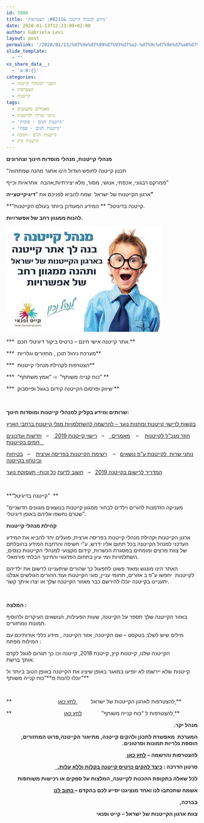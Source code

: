 ```yaml
---
id: 3986
title: 'מידע למנהל קייטנה &#8211; הצטרפות'
date: 2020-01-13T12:23:09+02:00
author: Gabriela Levi
layout: post
permalink: '/2020/01/13/%d7%9e%d7%99%d7%93%d7%a2-%d7%9c%d7%9e%d7%a0%d7%94%d7%9c-%d7%a7%d7%99%d7%99%d7%98%d7%a0%d7%94-%d7%94%d7%a6%d7%98%d7%a8%d7%a4%d7%95%d7%aa/'
slide_template:
  - ""
xs_share_data__:
  - 'a:0:{}'
categories:
  - הסבר למנהלי קייטנה
  - הצטרפות
  - קייטנות
tags:
  - מאמרים מקצועים
  - נותני שרות לקייטנות
  - 'קייטנות חגים - סוכות'
  - 'קייטנות חגים - פסח'
  - קייטנות חגים -חנוכה
  - קייטנות קיץ
---
```

**מנהלי קייטנות, מנהלי מוסדות חינוך וצהרונים  <a href="https://www.kayt.co.il/index.php?dir=site&page=forms&cs=3001" data-cke-saved-href="https://www.kayt.co.il/index.php?dir=site&page=forms&cs=3001"><img src="files/news/thumb/חברים חדשים 2019.jpg" alt="" data-cke-saved-src="files/news/thumb/חברים חדשים 2019.jpg" /></a>**

&#8220;תכנון קייטנה לחופש הגדול הינו אתגר מהנה שמתהווה

ממרקם רבגוני, אכפתי, אנושי, מסור, מלא יצירתיות,אהבה  אחראיות וכייף&#8221;

ארגון הקייטנות של ישראל  שמח להביא לפניכם את &#8220;**דיגיקייטצייה&#8221;**

**&#8220;קייטנה בדיגיטל&#8221; ** המידע המעודכן ביותר בעולם הקייטנות.

**להנות ממגוון רחב של אפשרויות.**

<img class="alignnone size-full wp-image-46" src="/wp-content/uploads/2020/01/מנהל-קייטנה.png" alt="" width="410" height="278" /> 

***  אתר קייטנה אישי חינם &#8211; כרטיס ביקור דיגיטלי חכם.**

***  מערכת ניהול תוכן , מחזורים וגלריות** 

***  הצטרפות לקהילת מנהלי קייטנות**

***  &#8220;כוח קנייה משותף&#8221;  ו- &#8220;אמץ משתתף&#8221; **

***  שיווק ופרסום הקייטנה קידום בגוגל ופייסבוק **

&nbsp;

**שרותים ומידע בקליק למנהלי קייטנות ומוסדות חינוך:**

<a href="https://cms.education.gov.il/EducationCMS/Applications/KTN" data-cke-saved-href="https://cms.education.gov.il/EducationCMS/Applications/KTN">בקשות לרישוי קייטנות ומחנות נוער &#8211; להרשמה להשתלמויות מנלי קייטנות ברחבי הארץ</a>

<a href="https://www.kayt.co.il/index.php?dir=site&page=articles&op=item&cs=3002" data-cke-saved-href="https://www.kayt.co.il/index.php?dir=site&page=articles&op=item&cs=3002">חוזר מנכ&#8221;ל לקייטנות</a>    &#8211;    <a href="https://www.kayt.co.il/%D7%9E%D7%90%D7%9E%D7%A8%D7%99%D7%9D-%D7%91%D7%A0%D7%95%D7%A9%D7%90-%D7%A4%D7%A0%D7%90%D7%99-%D7%95%D7%A7%D7%99%D7%99%D7%98%D7%A0%D7%95%D7%AA-%D7%9C%D7%A7%D7%99%D7%A5" data-cke-saved-href="https://www.kayt.co.il/%D7%9E%D7%90%D7%9E%D7%A8%D7%99%D7%9D-%D7%91%D7%A0%D7%95%D7%A9%D7%90-%D7%A4%D7%A0%D7%90%D7%99-%D7%95%D7%A7%D7%99%D7%99%D7%98%D7%A0%D7%95%D7%AA-%D7%9C%D7%A7%D7%99%D7%A5">מאמרים  </a>   &#8211;   <a href="https://www.kayt.co.il/index.php?dir=site&page=articles&op=item&cs=3011" data-cke-saved-href="https://www.kayt.co.il/index.php?dir=site&page=articles&op=item&cs=3011">רישוי קייטנות 2019 </a>   &#8211;   <a href="https://www.kayt.co.il/index.php?dir=site&page=news&op=archive" data-cke-saved-href="https://www.kayt.co.il/index.php?dir=site&page=news&op=archive">חדשות ועדכונים חמים בקייטנות   </a>

<a href="https://www.kayt.co.il/index.php?dir=site&page=content&cs=3009" data-cke-saved-href="https://www.kayt.co.il/index.php?dir=site&page=content&cs=3009">נותני שרות  לקייטנות ע&#8221;פ נושאים</a>   &#8211;    <a href="https://www.kayt.co.il/index.php?dir=site&page=content&cs=3010" data-cke-saved-href="https://www.kayt.co.il/index.php?dir=site&page=content&cs=3010">רשימת הקייטנות בפריסה ארצית</a>    &#8211;   <a href="https://www.kayt.co.il/index.php?dir=site&page=articles&op=category&cs=3002" data-cke-saved-href="https://www.kayt.co.il/index.php?dir=site&page=articles&op=category&cs=3002" data-cke-pa-onclick="window.open(this.href, '', 'resizable=no,status=no,location=no,toolbar=no,menubar=no,fullscreen=no,scrollbars=no,dependent=no,width=186,height=186'); return false;">בטיחות וביטחון בקייטנה</a>

<a href="https://www.kayt.co.il/index.php?dir=site&page=articles&op=item&cs=3039" data-cke-saved-href="https://www.kayt.co.il/index.php?dir=site&page=articles&op=item&cs=3039">המדריך לרישום בקייטנה 2019</a>   &#8211;   <a href="https://www.kayt.co.il/index.php?dir=site&page=articles&op=item&cs=3011" data-cke-saved-href="https://www.kayt.co.il/index.php?dir=site&page=articles&op=item&cs=3011">חשוב לדעת</a> <a href="https://www.kolzchut.org.il/he/%D7%AA%D7%A2%D7%A1%D7%95%D7%A7%D7%AA_%D7%A0%D7%95%D7%A2%D7%A8" data-cke-saved-href="https://www.kolzchut.org.il/he/%D7%AA%D7%A2%D7%A1%D7%95%D7%A7%D7%AA_%D7%A0%D7%95%D7%A2%D7%A8">כל זכות- תעסוקת נוער</a>

&nbsp;

**&#8220;קייטנה בדיגיטל&#8221;  **

&#8220;מעניקה הזדמנות להורים וילדים לבחור ממגוון קייטנות בנושאים מגוונים חדשניים שטרם נחשפו אליהם באופן דיגיטלי&#8221;.

**קהילת מנהלי קייטנות**

ארגון הקייטנות וקהילת מנהלי קייטנות בפריסה ארצית, פועלים יחד להביא את המידע העדכני למנהל הקייטנה בכל תחום אליו ידרש, ע&#8221;י חשיפה והרחבת המידע בהובלתם של צוות מרצים ומומחים במסגרת הכשרות, קידום מקצועי למנהלי הקייטנות כנסים, השתלמויות וימי עיון בתחום הפדגוגי והחינוך הבלתי פורמאלי.

האתר הינו מונגש ומאוד פשוט לתפעול כך שהורים שיתעניינו לרשום את ילדיהם לקייטנות  יחפשו ע&#8221;פ ב אזורים, תחומי עניין, סוגי הקייטנות ועוד.ההורים הגולשים אצלנו יתעניינו בקייטנה יוכלו להירשם כבר מאזור הקייטנה שלך או יצרו איתך קשר.

&nbsp;

**המלצה :**

באזור הקייטנה שלך תספר על הקייטנה, שעות הפעילות, הנושאים העיקרים ולהוסיף תמונות וומחזורים.

מילים שיש לשלב בטקסט &#8211; שם הקייטנה, אזור הקייטנה , מידע כללי אודותיכם עם המילות מפתח :

הקייטנה שלנו, קייטנות קיץ, קייטנת 2018, קייטנה וכו כך תגרום לגוגל לקדם אותך ברשת.

קייטנות שלא יירשמו לא יופיעו במאגר באופן שיציג את הקייטנה באופן הטוב ביותר ול יוכלו להנות מ**&#8220;כוח קנייה משותף&#8221;**

&nbsp;

**                               להצטרפות לארגון הקייטנות של ישראל         <u><a title=" לחץ כאן " href="index.php?dir=site&page=members&op=enter" data-cke-saved-href="index.php?dir=site&page=members&op=enter"> לחץ כאן </a></u>**

**                                   להצטרפות ל &#8220;כוח קנייה משותף&#8221;             <a href="https://www.kayt.co.il/index.php?dir=site&page=forms&cs=3034&langpage=heb" data-cke-saved-href="https://www.kayt.co.il/index.php?dir=site&page=forms&cs=3034&langpage=heb">לחץ כאן </a>**

<p dir="RTL">
  <strong>מנהל יקר.</strong>
</p>

<p dir="RTL">
  <strong>המערכת  מאפשרת לתכנן ולהקים קייטנה, מתיאור הקייטנה,פרוט המחזורים, הוספת גלריות תמונות וסרטונים.</strong>
</p>

<p dir="RTL">
  <strong>להצטרפות והרשמה &#8211; <a href="https://www.kayt.co.il/index.php?dir=site&page=members&op=enter" data-cke-saved-href="https://www.kayt.co.il/index.php?dir=site&page=members&op=enter">לחץ כאן </a></strong>
</p>

<p dir="RTL">
  <strong>סרטון הדרכה : <a href="https://www.youtube.com/watch?v=mds7egfo8d0&list=UUbxISL5sULB4Gd3x9uBimug" data-cke-saved-href="https://www.youtube.com/watch?v=mds7egfo8d0&list=UUbxISL5sULB4Gd3x9uBimug">כיצד להקים כרטיס קייטנה בקלות וללא עלות.  </a> </strong>
</p>

<p dir="RTL">
  <strong>לכל שאלה </strong><strong>בתקופת ההכנות לקייטנה, המלצות על ספקים או רכישות משותפות </strong>
</p>

<p dir="RTL">
  <strong>אשמח שתכתבו לנו ואחד מנציגנו יסייע לכם בהקדם &#8211;<a href="https://www.kayt.co.il/index.php?dir=site&page=forms&cs=3001" data-cke-saved-href="https://www.kayt.co.il/index.php?dir=site&page=forms&cs=3001"> כתוב לנו</a></strong>
</p>

<p dir="RTL">
  <strong>בברכה,</strong>
</p>

<p dir="RTL">
  <strong>צוות ארגון הקייטנות של ישראל &#8211; קייט ופנאי </strong>
</p>